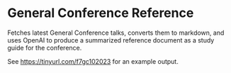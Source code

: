 # General Conference Reference

Fetches latest General Conference talks, converts them to markdown, and uses OpenAI to produce a summarized reference document as a study guide for the conference.

See https://tinyurl.com/f7gc102023 for an example output.
